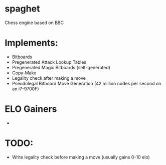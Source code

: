 # spaghet
Chess engine based on BBC


# Implements:
- Bitboards
- Pregenerated Attack Lookup Tables
- Pregenerated Magic Bitboards (self-generated)
- Copy-Make
- Legality check after making a move
- Pseudolegal Bitboard Move Generation (42 million nodes per second on an i7-9700F)


# ELO Gainers
- 

# TODO:
- Write legality check before making a move (usually gains 0-10 elo)